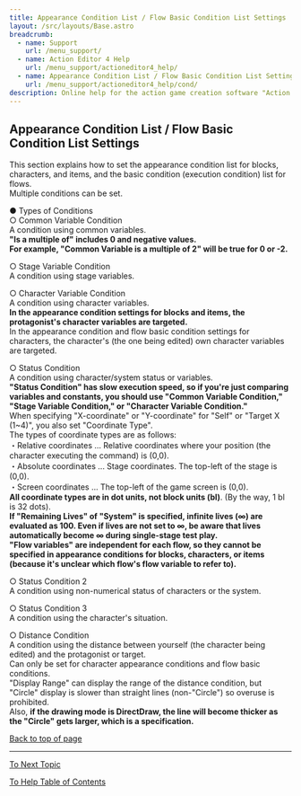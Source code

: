 ```yaml
---
title: Appearance Condition List / Flow Basic Condition List Settings
layout: /src/layouts/Base.astro
breadcrumb:
  - name: Support
    url: /menu_support/
  - name: Action Editor 4 Help
    url: /menu_support/actioneditor4_help/
  - name: Appearance Condition List / Flow Basic Condition List Settings
    url: /menu_support/actioneditor4_help/cond/
description: Online help for the action game creation software "Action Editor 4". "Appearance Condition List / Flow Basic Condition List Settings" is a page within "Omoshiro Game Shrine".
---
```


<a name="TOP"></a>

## Appearance Condition List / Flow Basic Condition List Settings

This section explains how to set the appearance condition list for blocks, characters, and items, and the basic condition (execution condition) list for flows.  
Multiple conditions can be set.  
  
● Types of Conditions  
○ Common Variable Condition  
A condition using common variables.  
**"Is a multiple of" includes 0 and negative values.**  
**For example, "Common Variable is a multiple of 2" will be true for 0 or -2.**  
  
○ Stage Variable Condition  
A condition using stage variables.  
  
○ Character Variable Condition  
A condition using character variables.  
**In the appearance condition settings for blocks and items, the protagonist's character variables are targeted.**  
In the appearance condition and flow basic condition settings for characters, the character's (the one being edited) own character variables are targeted.  
  
○ Status Condition  
A condition using character/system status or variables.  
**"Status Condition" has slow execution speed, so if you're just comparing variables and constants, you should use "Common Variable Condition," "Stage Variable Condition," or "Character Variable Condition."**  
When specifying "X-coordinate" or "Y-coordinate" for "Self" or "Target X (1~4)", you also set "Coordinate Type".  
The types of coordinate types are as follows:  
・Relative coordinates ... Relative coordinates where your position (the character executing the command) is (0,0).  
・Absolute coordinates ... Stage coordinates. The top-left of the stage is (0,0).  
・Screen coordinates ... The top-left of the game screen is (0,0).  
**All coordinate types are in dot units, not block units (bl)**. (By the way, 1 bl is 32 dots).  
**If "Remaining Lives" of "System" is specified, infinite lives (∞) are evaluated as 100. Even if lives are not set to ∞, be aware that lives automatically become ∞ during single-stage test play.**  
**"Flow variables" are independent for each flow, so they cannot be specified in appearance conditions for blocks, characters, or items (because it's unclear which flow's flow variable to refer to).**  
  
○ Status Condition 2  
A condition using non-numerical status of characters or the system.  
  
○ Status Condition 3  
A condition using the character's situation.  
  
○ Distance Condition  
A condition using the distance between yourself (the character being edited) and the protagonist or target.  
Can only be set for character appearance conditions and flow basic conditions.  
"Display Range" can display the range of the distance condition, but "Circle" display is slower than straight lines (non-"Circle") so overuse is prohibited.  
Also, **if the drawing mode is DirectDraw, the line will become thicker as the "Circle" gets larger, which is a specification.**  

[Back to top of page](#TOP)

---

  

[To Next Topic](../formation/)

[To Help Table of Contents](..)